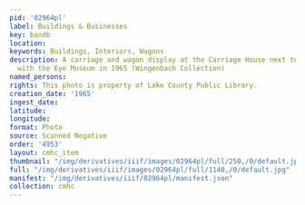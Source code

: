 ```yaml
---
pid: '02964pl'
label: Buildings & Businesses
key: bandb
location: 
keywords: Buildings, Interiors, Wagons
description: A carriage and wagon display at the Carriage House next to the House
  with the Eye Museum in 1965 (Wingenbach Collection)
named_persons: 
rights: This photo is property of Lake County Public Library.
creation_date: '1965'
ingest_date: 
latitude: 
longitude: 
format: Photo
source: Scanned Negative
order: '4953'
layout: cmhc_item
thumbnail: "/img/derivatives/iiif/images/02964pl/full/250,/0/default.jpg"
full: "/img/derivatives/iiif/images/02964pl/full/1140,/0/default.jpg"
manifest: "/img/derivatives/iiif/02964pl/manifest.json"
collection: cmhc
---
```

